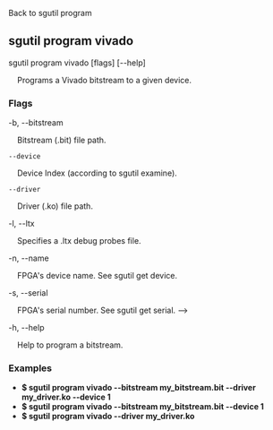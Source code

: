 Back to sgutil program


## sgutil program vivado

sgutil program vivado [flags] [--help]

  &nbsp; &nbsp; Programs a Vivado bitstream to a given device.


### Flags
-b, --bitstream 

  &nbsp; &nbsp; Bitstream (.bit) file path.


    --device 

  &nbsp; &nbsp; Device Index (according to sgutil examine).


    --driver 

  &nbsp; &nbsp; Driver (.ko) file path.


-l, --ltx 

  &nbsp; &nbsp; Specifies a .ltx debug probes file.


-n, --name 

  &nbsp; &nbsp; FPGA's device name. See sgutil get device.


-s, --serial 

  &nbsp; &nbsp; FPGA's serial number. See sgutil get serial.
 -->

-h, --help 

  &nbsp; &nbsp; Help to program a bitstream.


### Examples
* **$ sgutil program vivado --bitstream my_bitstream.bit --driver my_driver.ko --device 1**
* **$ sgutil program vivado --bitstream my_bitstream.bit --device 1**
* **$ sgutil program vivado --driver my_driver.ko**
